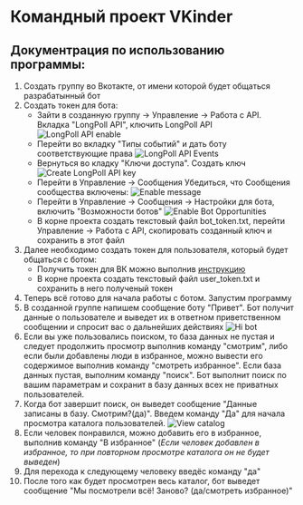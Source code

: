# Командный проект VKinder
## Документрация по использованию программы:
1. Создать группу во Вкотакте, от имени которой будет общаться разрабатынный бот
2. Создать токен для бота:
    * Зайти в созданную группу -> Управление -> Работа с API. Вкладка "LongPoll API", ключить LongPoll API
    ![LongPoll API enable](https://github.com/mishashab/adpy-team_9-diplom/tree/alex/media/LongPollAPI.jpg)
    * Перейти во вкладку "Типы событий" и дать боту соответствующие права
    ![LongPoll API Events](https://github.com/mishashab/adpy-team_9-diplom/tree/alex/media/LongPollAPIEvents.jpg)
    * Вернуться во кладку "Ключи доступа". Создать ключ
     ![Create LongPoll API key](https://github.com/mishashab/adpy-team_9-diplom/tree/alex/media/CreateLongPollAPI.jpg)
    * Перейти в Управление -> Сообщения Убедиться, что Сообщения сообщества включены:
    ![Enable message](https://github.com/mishashab/adpy-team_9-diplom/tree/alex/media/EnableMsg.jpg)
    * Перейти в Управление -> Сообщения -> Настройки для бота, включить "Возможности ботов"
    ![Enable Bot Opportunities](https://github.com/mishashab/adpy-team_9-diplom/tree/alex/media/BotOpportunities.jpg)
    * В корне проекта создать текстовый файл bot_token.txt, перейти  Управление -> Работа с API, скопировать созданный ключ и сохранить в этот файл
3. Далее необходимо создать токен для пользователя, который будет общаться с ботом:
    * Получить токен для ВК можно выполнив [инструкцию](https://docs.google.com/document/d/1_xt16CMeaEir-tWLbUFyleZl6woEdJt-7eyva1coT3w/edit?usp=sharing)
    * В корне проекта создать текстовый файл user_token.txt и сохранить в него полученый токен
4. Теперь всё готово для начала работы с ботом. Запустим программу
5. В созданной группе напишем сообщение боту "Привет". Бот получит данные о пользователе и выведет их в ответном приветственном сообщении и спросит вас о дальнейших действиях
![Hi bot](https://github.com/mishashab/adpy-team_9-diplom/tree/alex/media/HImsg.jpg)
6. Если вы уже пользовались поиском, то база данных не пустая и следует продолжить просмотр выполнив команду "смотрим", либо если были добавлены люди в избранное, можно вывести его содержимое выполнив команду "смотреть избранное". Если база данных пустая, выполним команду "поиск". Бот выполнит поиск по вашим параметрам и сохранит в базу данных всех не приватных пользователей.
7. Когда бот завершит поиск, он выведет сообщение "Данные записаны в базу. Смотрим?(да)". Введем команду "Да" для начала просмотра каталога пользователей.
![View catalog](https://github.com/mishashab/adpy-team_9-diplom/tree/alex/media/ViewCatalog.jpg)
8. Если человек понравился, можно добавить его в избранное, выполнив команду "В избранное" (*Если человек добавлен в избранное, то при повторном просмотре каталога он не будет выведен*)
9. Для перехода к следующему человеку введёс команду "да"
10. После того как будет просмотрен весь каталог, бот выведет сообщение "Мы посмотрели всё! Заново? (да/смотреть избранное)"
